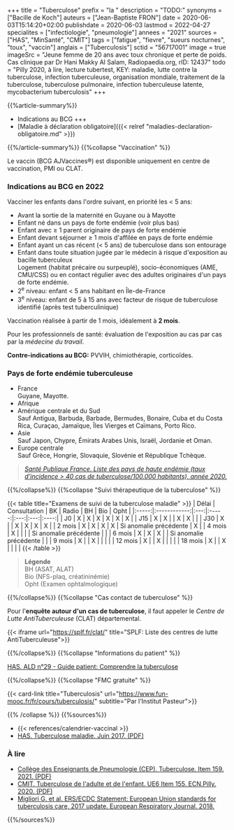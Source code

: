 +++
title = "Tuberculose"
prefix = "la "
description = "TODO:"
synonyms = ["Bacille de Koch"]
auteurs = ["Jean-Baptiste FRON"]
date = 2020-06-03T15:14:20+02:00
publishdate = 2020-06-03
lastmod = 2022-04-27
specialites = ["infectiologie", "pneumologie"]
annees = "2021"
sources = ["HAS", "MinSanté", "CMIT"]
tags = ["fatigue", "fievre", "sueurs nocturnes", "toux", "vaccin"]
anglais = ["Tuberculosis"]
sctid = "56717001"
image = true
imageSrc = "Jeune femme de 20 ans avec toux chronique et perte de poids. Cas clinique par Dr Hani Makky Al Salam, Radiopaedia.org, rID: 12437"
todo = "Pilly 2020, à lire, lecture tubertest, KEY: maladie, lutte contre la tuberculose, infection tuberculeuse, organisation mondiale, traitement de la tuberculose, tuberculose pulmonaire, infection tuberculeuse latente, mycobacterium tuberculosis"
+++

{{%article-summary%}}

- Indications au BCG +++
- [Maladie à déclaration obligatoire]({{< relref "maladies-declaration-obligatoire.md" >}})

{{%/article-summary%}}
{{%collapse "Vaccination" %}}

Le vaccin (BCG AJVaccines®) est disponible uniquement en centre de vaccination, PMI ou CLAT.

### Indications au BCG en 2022

Vacciner les enfants dans l'ordre suivant, en priorité les < 5 ans:

- Avant la sortie de la maternité en Guyane ou à Mayotte
- Enfant né dans un pays de forte endémie (voir plus bas)
- Enfant avec ≥ 1 parent originaire de pays de forte endémie
- Enfant devant séjourner ≥ 1 mois d'affilée en pays de forte endémie
- Enfant ayant un cas récent (< 5 ans) de tuberculose dans son entourage
- Enfant dans toute situation jugée par le médecin à risque d'exposition au bacille tuberculeux  
  Logement (habitat précaire ou surpeuplé), socio-économiques (AME, CMU/CSS) ou en contact régulier avec des adultes originaires d'un pays de forte endémie.
- 2<sup>e</sup> niveau: enfant < 5 ans habitant en Île-de-France
- 3<sup>e</sup> niveau: enfant de 5 à 15 ans avec facteur de risque de tuberculose identifié (après test tuberculinique)

Vaccination réalisée à partir de 1 mois, idéalement à **2 mois**.

Pour les professionnels de santé: évaluation de l'exposition au cas par cas par la *médecine du travail*.

**Contre-indications au BCG:** PVVIH, chimiothérapie, corticoïdes.

### Pays de forte endémie tuberculeuse

- France  
  Guyane, Mayotte.
- Afrique
- Amérique centrale et du Sud  
  Sauf Antigua, Barbuda, Barbade, Bermudes, Bonaire, Cuba et du Costa Rica, Curaçao, Jamaïque, Îles Vierges et Caïmans, Porto Rico.
- Asie  
  Sauf Japon, Chypre, Émirats Arabes Unis, Israël, Jordanie et Oman.
- Europe centrale  
  Sauf Grèce, Hongrie, Slovaquie, Slovénie et République Tchèque.

> *[Santé Publique France. Liste des pays de haute endémie (taux d’incidence > 40 cas de tuberculose/100.000 habitants), année 2020.](https://www.santepubliquefrance.fr/media/files/01-maladies-et-traumatismes/maladies-et-infections-respiratoires/tuberculose/donnees-tuberculose_tableau-12)*

{{%/collapse%}}
{{%collapse "Suivi thérapeutique de la tuberculose" %}}

{{< table title="Examens de suivi de la tuberculose maladie" >}}
| Délai | Consultation | BK  | Radio | BH  | Bio | Opht |
|:-----:|:------------:|:---:|:-----:|:---:|:---:|:----:|
|  J0   | X            | X   | X     | X   | X   | X    |
|  J15  | X            | X   |       | X   | X   |      |
|  J30  | X            |     | X     | X   | X   |  X   |
| 2 mois | X           | X   | X     | X   | Si anomalie précédente   | X |
| 4 mois | X           |     |       |     | Si anomalie précédente   |  |
| 6 mois | X           | X   | X     |     | Si anomalie précédente   |  |
| 9 mois | X           |     | X     |     |     |      |
| 12 mois | X          |     | X     |     |     |      |
| 18 mois | X          |     | X     |     |     |      |
{{< /table >}}

> **Légende**  
  BH (ASAT, ALAT)  
  Bio (NFS-plaq, créatininémie)  
  Opht (Examen ophtalmologique)

{{%/collapse%}}
{{%collapse "Cas contact de tuberculose" %}}

Pour l'**enquête autour d'un cas de tuberculose**, il faut appeler le *Centre de Lutte AntiTuberculeuse* (CLAT) départemental.

{{< iframe url="https://splf.fr/clat/" title="SPLF: Liste des centres de lutte AntiTuberculeuse">}}

{{%/collapse%}}
{{%collapse "Informations du patient" %}}

[HAS. ALD n°29 - Guide patient: Comprendre la tuberculose](https://www.has-sante.fr/jcms/c_609444/fr/ald-n-29-guide-patient-comprendre-la-tuberculose)

{{%/collapse%}}
{{%collapse "FMC gratuite" %}}

{{< card-link title="Tuberculosis" url="https://www.fun-mooc.fr/fr/cours/tuberculosis/" subtitle="Par l'Institut Pasteur">}}

{{% /collapse %}}
{{%sources%}}

- {{< references/calendrier-vaccinal >}}
- [HAS. Tuberculose maladie. Juin 2017. (PDF)](https://www.has-sante.fr/upload/docs/application/pdf/actualisationlap_tuberculose__web_.pdf)

### À lire

- [Collège des Enseignants de Pneumologie (CEP). Tuberculose. Item 159. 2021. (PDF)](http://cep.splf.fr/wp-content/uploads/2021/09/item_159_Tuberculose_2021.pdf)
- [CMIT. Tuberculose de l'adulte et de l'enfant. UE6 Item 155. ECN.Pilly. 2020. (PDF)](https://www.infectiologie.com/UserFiles/File/formation/ecn-pilly-2020/ecn-2020-ue6-155-nb.pdf)
- [Migliori G. et al. ERS/ECDC Statement: European Union standards for tuberculosis care, 2017 update. European Respiratory Journal. 2018.](https://erj.ersjournals.com/content/51/5/1702678)

{{%/sources%}}
